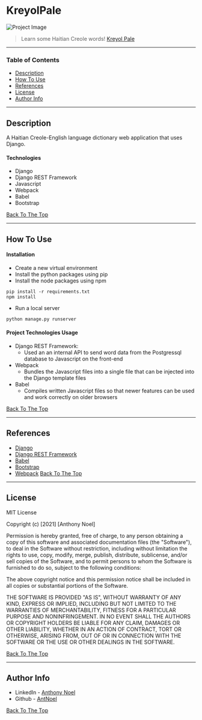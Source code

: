 # KreyolPale

![Project Image](https://media.giphy.com/media/v1.Y2lkPTc5MGI3NjExMDFiM2Q1ZjUwMzA2M2FiOTA3N2I4ZWZlMTYxZjA3ZTU2N2RkYjQ2MiZjdD1n/1yb7uvqSkzKxtwXE94/giphy.gif)

> Learn some Haitian Creole words! [Kreyol Pale](https://kreyol-pale.fly.dev/)

---

### Table of Contents

- [Description](#description)
- [How To Use](#how-to-use)
- [References](#references)
- [License](#license)
- [Author Info](#author-info)

---

## Description

A Haitian Creole-English language dictionary web application that uses Django.

#### Technologies

- Django
- Django REST Framework
- Javascript
- Webpack
- Babel
- Bootstrap

[Back To The Top](#kreyolpale)

---

## How To Use

#### Installation

- Create a new virtual environment
- Install the python packages using pip
- Install the node packages using npm

```
pip install -r requirements.txt
npm install

```

- Run a local server

```bash
python manage.py runserver
```

#### Project Technologies Usage

- Django REST Framework:
  - Used an an internal API to send word data from the Postgressql database to Javascript on the front-end
- Webpack
  - Bundles the Javascript files into a single file that can be injected into the Django template files
- Babel
  - Compiles written Javascript files so that newer features can be used and work correctly on older browsers

[Back To The Top](#kreyolpale)

---

## References

- [Django](https://www.djangoproject.com/)
- [Django REST Framework](https://www.django-rest-framework.org/)
- [Babel](https://babeljs.io/)
- [Bootstrap](https://getbootstrap.com/)
- [Webpack](https://webpack.js.org)
  [Back To The Top](#kreyolpale)

---

## License

MIT License

Copyright (c) [2021] [Anthony Noel]

Permission is hereby granted, free of charge, to any person obtaining a copy
of this software and associated documentation files (the "Software"), to deal
in the Software without restriction, including without limitation the rights
to use, copy, modify, merge, publish, distribute, sublicense, and/or sell
copies of the Software, and to permit persons to whom the Software is
furnished to do so, subject to the following conditions:

The above copyright notice and this permission notice shall be included in all
copies or substantial portions of the Software.

THE SOFTWARE IS PROVIDED "AS IS", WITHOUT WARRANTY OF ANY KIND, EXPRESS OR
IMPLIED, INCLUDING BUT NOT LIMITED TO THE WARRANTIES OF MERCHANTABILITY,
FITNESS FOR A PARTICULAR PURPOSE AND NONINFRINGEMENT. IN NO EVENT SHALL THE
AUTHORS OR COPYRIGHT HOLDERS BE LIABLE FOR ANY CLAIM, DAMAGES OR OTHER
LIABILITY, WHETHER IN AN ACTION OF CONTRACT, TORT OR OTHERWISE, ARISING FROM,
OUT OF OR IN CONNECTION WITH THE SOFTWARE OR THE USE OR OTHER DEALINGS IN THE
SOFTWARE.

[Back To The Top](#kreyolpale)

---

## Author Info

- LinkedIn - [Anthony Noel](https://www.linkedin.com/in/anthonyjnoel/)
- Github - [AntNoel](https://github.com/AntNoel)

[Back To The Top](#kreyolpale)
